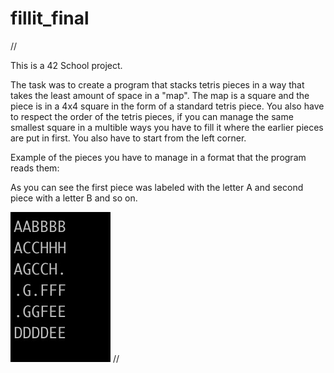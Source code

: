 # fillit_final
//
		
This is a 42 School project.

The task was to create a program that stacks tetris pieces in a way that takes the least amount of space in a "map".
The map is a square and the piece is in a 4x4 square in the form of a standard tetris piece. You also have to respect the order of the tetris pieces,
if you can manage the same smallest square in a multible ways you have to fill it where the earlier pieces are put in first. 
You also have to start from the left corner.

Example of the pieces you have to manage in a format that the program reads them:



As you can see the first piece was labeled with the letter A and second piece with a letter B and so on.

![Results:](https://github.com/Makenfile86/fillit_final/blob/master/result.jpg?raw=true)
//
